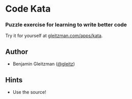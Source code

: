 # Code Kata #

### Puzzle exercise for learning to write better code ###

Try it for yourself at [gleitzman.com/apps/kata](http://gleitzman.com/apps/kata).

Author
------

-  Benjamin Gleitzman ([@gleitz](http://github.com/gleitz))

Hints
-----

-  Use the source!
